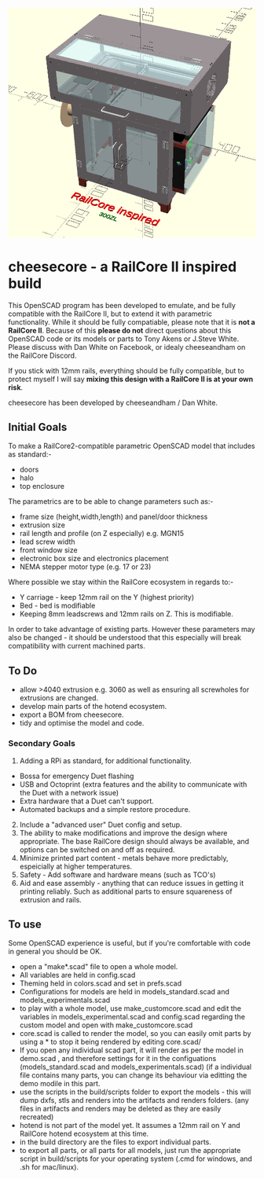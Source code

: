 ![Image of cheesecore](https://raw.githubusercontent.com/dandancheeseandham/cheesecore/master/image.png)

# cheesecore - a RailCore II inspired build

This OpenSCAD program has been developed to emulate, and be fully compatible with the RailCore II, but to extend it with parametric functionality. 
While it should be fully compatiable, please note that it is **not a RailCore II**. Because of this **please do not** direct questions about this OpenSCAD code or its models or parts to Tony Akens or J.Steve White. Please discuss with Dan White on Facebook, or idealy cheeseandham on the RailCore Discord.

If you stick with 12mm rails, everything should be fully compatible, but to protect myself I will say **mixing this design with a RailCore II is at your own risk**. 

cheesecore has been developed by cheeseandham / Dan White.

## Initial Goals

To make a RailCore2-compatible parametric OpenSCAD model that includes as standard:- 
 * doors
 * halo
 * top enclosure

The parametrics are to be able to change parameters such as:-
 * frame size (height,width,length) and panel/door thickness
 * extrusion size 
 * rail length and profile (on Z especially) e.g. MGN15
 * lead screw width
 * front window size 
 * electronic box size and electronics placement
 * NEMA stepper motor type (e.g. 17 or 23)

Where possible we stay within the RailCore ecosystem in regards to:-
 * Y carriage - keep 12mm rail on the Y (highest priority)
 * Bed - bed is modifiable
 * Keeping 8mm leadscrews and 12mm rails on Z. This is modifiable.
 
In order to take advantage of existing parts. However these parameters may also be changed - it should be understood that this especially will break compatibility with current machined parts.

## To Do
 * allow >4040 extrusion e.g. 3060 as well as ensuring all screwholes for extrusions are changed.
 * develop main parts of the hotend ecosystem.
 * export a BOM from cheesecore.
 * tidy and optimise the model and code.

### Secondary Goals

1. Adding a RPi as standard, for additional functionality.
 * Bossa for emergency Duet flashing
 * USB and Octoprint (extra features and the ability to communicate with the Duet with a network issue)
 * Extra hardware that a Duet can't support.
 * Automated backups and a simple restore procedure.
2. Include a "advanced user" Duet config and setup.
3. The ability to make modifications and improve the design where appropriate.
The base RailCore design should always be available, and options can be switched on and off as required.
4. Minimize printed part content - metals behave more predictably, espeicially at higher temperatures.
5. Safety - Add software and hardware means (such as TCO's)
6. Aid and ease assembly - anything that can reduce issues in getting it printing reliably. Such as additional parts to ensure squareness of extrusion and rails.

## To use

Some OpenSCAD experience is useful, but if you're comfortable with code in general you should be OK.

 * open a "make*.scad" file to open a whole model.
 * All variables are held in config.scad
 * Theming held in colors.scad and set in prefs.scad
 * Configurations for models are held in models_standard.scad and models_experimentals.scad
 * to play with a whole model, use make_customcore.scad and edit the variables in models_experimental.scad and config.scad regarding the custom model and open with make_customcore.scad
 * core.scad is called to render the model, so you can easily omit parts by using a * to stop it being rendered by editing core.scad/
 * If you open any individual scad part, it will render as per the model in demo.scad , and therefore settings for it in the configuations (models_standard.scad and models_experimentals.scad) (if a individual file contains many parts, you can change its behaviour via editting the demo modile in this part.
 * use the scripts in the build/scripts folder to export the models - this will dump dxfs, stls and renders into the artifacts and renders folders. (any files in artifacts and renders may be deleted as they are easily recreated)
 * hotend is not part of the model yet. It assumes a 12mm rail on Y and RailCore hotend ecosystem at this time.
 * in the build directory are the files to export individual parts.
 * to export all parts, or all parts for all models, just run the appropriate script in build/scripts for your operating system (.cmd for windows, and .sh for mac/linux).
